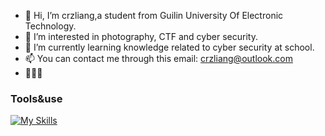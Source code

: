 - 👋 Hi, I’m crzliang,a student from Guilin University Of Electronic Technology.
- 👀 I’m interested in photography, CTF and cyber security.
- 🌱 I’m currently learning knowledge related to cyber security at school.
- 📫 You can contact me through this email: <a href="mailto:crzliang@outlook.com">crzliang@outlook.com</a>
- 🍻🍻🍻

<!---
crzliang/crzliang is a ✨ special ✨ repository because its `README.md` (this file) appears on your GitHub profile.
You can click the Preview link to take a look at your changes.
--->

### Tools&use
[![My Skills](https://skillicons.dev/icons?i=docker,kubernetes,linux,ubuntu,windows,cloudflare,gcp,git,github,githubactions,mysql,postgres,nginx,powershell,gmail,obsidian,ai,au,ps,pr,clion,phpstorm,pycharm,idea,vim,sublime,vscode,md,c,java,py,php)](https://skillicons.dev)
